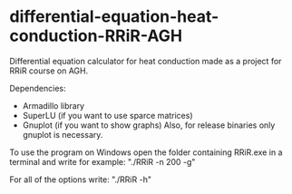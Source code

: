 # differential-equation-heat-conduction-RRiR-AGH
Differential equation calculator for heat conduction made as a project for RRiR course on AGH.

Dependencies:
  - Armadillo library
  - SuperLU (if you want to use sparce matrices)
  - Gnuplot (if you want to show graphs)
Also, for release binaries only gnuplot is necessary.

To use the program on Windows open the folder containing RRiR.exe in a terminal and write for example:
"./RRiR -n 200 -g"

For all of the options write:
"./RRiR -h"
